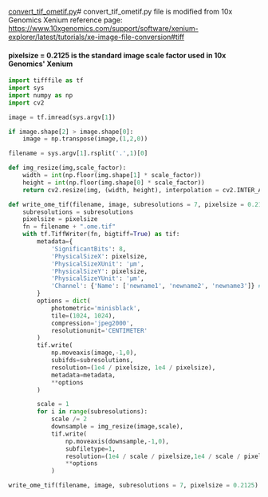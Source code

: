 [convert_tif_ometif.py](https://github.com/user-attachments/files/22033761/convert_tif_ometif.py)# convert_tif_ometif.py file is modified from 10x Genomics Xenium reference page: https://www.10xgenomics.com/support/software/xenium-explorer/latest/tutorials/xe-image-file-conversion#tiff
#### pixelsize = 0.2125 is the standard image scale factor used in 10x Genomics' Xenium 

```python
import tifffile as tf
import sys
import numpy as np
import cv2

image = tf.imread(sys.argv[1])

if image.shape[2] > image.shape[0]:
    image = np.transpose(image,(1,2,0))

filename = sys.argv[1].rsplit('.',1)[0]

def img_resize(img,scale_factor):
    width = int(np.floor(img.shape[1] * scale_factor))
    height = int(np.floor(img.shape[0] * scale_factor))
    return cv2.resize(img, (width, height), interpolation = cv2.INTER_AREA)

def write_ome_tif(filename, image, subresolutions = 7, pixelsize = 0.2125):
    subresolutions = subresolutions
    pixelsize = pixelsize
    fn = filename + ".ome.tif"
    with tf.TiffWriter(fn, bigtiff=True) as tif:
        metadata={
            'SignificantBits': 8,
            'PhysicalSizeX': pixelsize,
            'PhysicalSizeXUnit': 'µm',
            'PhysicalSizeY': pixelsize,
            'PhysicalSizeYUnit': 'µm',
            'Channel': {'Name': ['newname1', 'newname2', 'newname3']} # Use this line to edit channel names for multi-channel images
        }
        options = dict(
            photometric='minisblack',
            tile=(1024, 1024),
            compression='jpeg2000',
            resolutionunit='CENTIMETER'
        )
        tif.write(
            np.moveaxis(image,-1,0),
            subifds=subresolutions,
            resolution=(1e4 / pixelsize, 1e4 / pixelsize),
            metadata=metadata,
            **options
        )

        scale = 1
        for i in range(subresolutions):
            scale /= 2
            downsample = img_resize(image,scale),
            tif.write(
                np.moveaxis(downsample,-1,0),
                subfiletype=1,
                resolution=(1e4 / scale / pixelsize,1e4 / scale / pixelsize),
                **options
            )

write_ome_tif(filename, image, subresolutions = 7, pixelsize = 0.2125)
```
